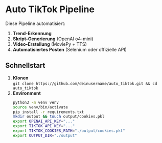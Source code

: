 # Auto TikTok Pipeline

Diese Pipeline automatisiert:
1. **Trend-Erkennung**
2. **Skript-Generierung** (OpenAI o4-mini)
3. **Video-Erstellung** (MoviePy + TTS)
4. **Automatisiertes Posten** (Selenium oder offizielle API)

## Schnellstart

1. **Klonen**  
   `git clone https://github.com/deinusername/auto_tiktok.git && cd auto_tiktok`
2. **Environment**  
   ```bash
   python3 -m venv venv
   source venv/bin/activate
   pip install -r requirements.txt
   mkdir output && touch output/cookies.pkl
   export OPENAI_API_KEY="..."
   export TIKTOK_API_KEY="..."
   export TIKTOK_COOKIES_PATH="./output/cookies.pkl"
   export OUTPUT_DIR="./output"
